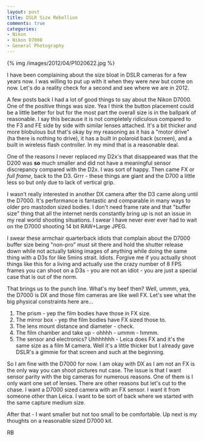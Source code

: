 ```yaml
---
layout: post
title: DSLR Size Rebellion
comments: true
categories:
- Nikon
- Nikon D7000
- General Photography
---
```


{% img /images/2012/04/P1020622.jpg %}

I have been complaining about the size bloat in DSLR cameras for a few years now. I was willing to put up with it when they were *new* but come on now. Let's do a reality check for a second and see where we are in 2012.

A few posts back I had a lot of good things to say about the Nikon D7000. One of the positive things was size. Yea I think the button placement could be a little better for but for the most part the overall size is in the ballpark of reasonable. I say this because it is not completely ridiculous compared to the F3 and FE side by side with similar lenses attached. It's a bit thicker and more blobulous but that's okay by my reasoning as it has a "motor drive" (ha there is nothing to drive), it has a built in polaroid back (screen), and a built in wireless flash controller. In my mind that is a reasonable deal.

<!--more-->

One of the reasons I never replaced my D2x's that disappeared was that the D200 was **so** much smaller and did not have a meaningful sensor discrepancy compared with the D2x. I was sort of happy. Then came FX or *full frame*, back to the D3. Grrr - these things are giant and the D700 a little less so but only due to lack of vertical grip. 

I wasn't really interested in another DX camera after the D3 came along until the D7000. It's performance is fantastic and comparable in many ways to older pro mastodon sized bodies. I don't need frame rate and that "buffer size" thing that all the internet nerds constantly bring up is not an issue in my real world shooting situations. I swear I have never ever ever had to wait on the D7000 shooting 14 bit RAW+Large JPEG. 

I swear these armchair quarterback idiots that complain about the D7000 buffer size being "non-pro" must sit there and hold the shutter release down while not actually taking images of anything while doing the same thing with a D3s for like 5mins strait. Idiots. Forgive me if you actually shoot things like this for a living and actually use the crazy number of 8 FPS frames you can shoot on a D3s - you are not an idiot - you are just a special case that is out of the norm.

That brings us to the punch line. What's my beef then? Well, ummm, yea, the D7000 is DX and those film cameras are like well FX. Let's see what the big physical constraints here are…

1. The prism - yep the film bodies have those in FX size.
2. The mirror box - yep the film bodies have FX sized those to.
3. The lens mount distance and diameter - check.
4. The film chamber and take up - ohhhh - ummm - hmmm.
5. The sensor and electronics? Uhhhhhhh - Leica does FX and it's the same size as a film M camera. Well it's a little thicker but I already gave DSLR's a gimmie for that screen and such at the beginning.

So I am fine with the D7000 for now. I am okay with DX as I am not an FX is the only way you can shoot pictures nut case. The issue is that I want sensor parity with the big cameras for numerous reasons. One of them is I only want one set of lenses. There are other reasons but let's cut to the chase. I want a D7000 sized camera with an FX sensor. I want it from someone other than Leica. I want to be sort of back where we started with the same capture medium size.

After that - I want smaller but not too small to be comfortable. Up next is my thoughts on a reasonable sized D7000 kit.

RB

